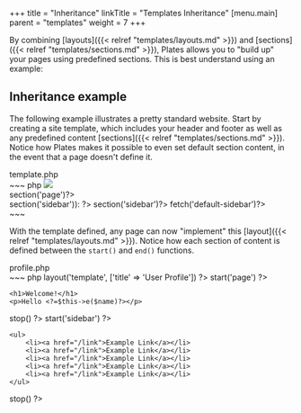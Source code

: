 +++
title = "Inheritance"
linkTitle = "Templates Inheritance"
[menu.main]
parent = "templates"
weight = 7
+++

By combining [layouts]({{< relref "templates/layouts.md" >}}) and [sections]({{< relref "templates/sections.md" >}}), Plates allows you to "build up" your pages using predefined sections. This is best understand using an example:

## Inheritance example

The following example illustrates a pretty standard website. Start by creating a site template, which includes your header and footer as well as any predefined content [sections]({{< relref "templates/sections.md" >}}). Notice how Plates makes it possible to even set default section content, in the event that a page doesn't define it.

<div class="filename">template.php</div>
~~~ php
<html>
<head>
    <title><?=$this->e($title)?></title>
</head>
<body>

<img src="logo.png">

<div id="page">
    <?=$this->section('page')?>
</div>

<div id="sidebar">
    <?php if ($this->section('sidebar')): ?>
        <?=$this->section('sidebar')?>
    <?php else: ?>
        <?=$this->fetch('default-sidebar')?>
    <?php endif ?>
</div>

</body>
</html>
~~~

With the template defined, any page can now "implement" this [layout]({{< relref "templates/layouts.md" >}}). Notice how each section of content is defined between the `start()` and `end()` functions.

<div class="filename">profile.php</div>
~~~ php
<?php $this->layout('template', ['title' => 'User Profile']) ?>

<?php $this->start('page') ?>
    <h1>Welcome!</h1>
    <p>Hello <?=$this->e($name)?></p>
<?php $this->stop() ?>

<?php $this->start('sidebar') ?>
    <ul>
        <li><a href="/link">Example Link</a></li>
        <li><a href="/link">Example Link</a></li>
        <li><a href="/link">Example Link</a></li>
        <li><a href="/link">Example Link</a></li>
        <li><a href="/link">Example Link</a></li>
    </ul>
<?php $this->stop() ?>
~~~
